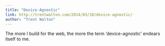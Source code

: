 ```yaml
---
title: "Device-Agnostic"
link: http://trentwalton.com/2014/03/10/device-agnostic/
author: "Trent Walton"
---
```


The more I build for the web, the more the term ‘device-agnostic’ endears itself to me.